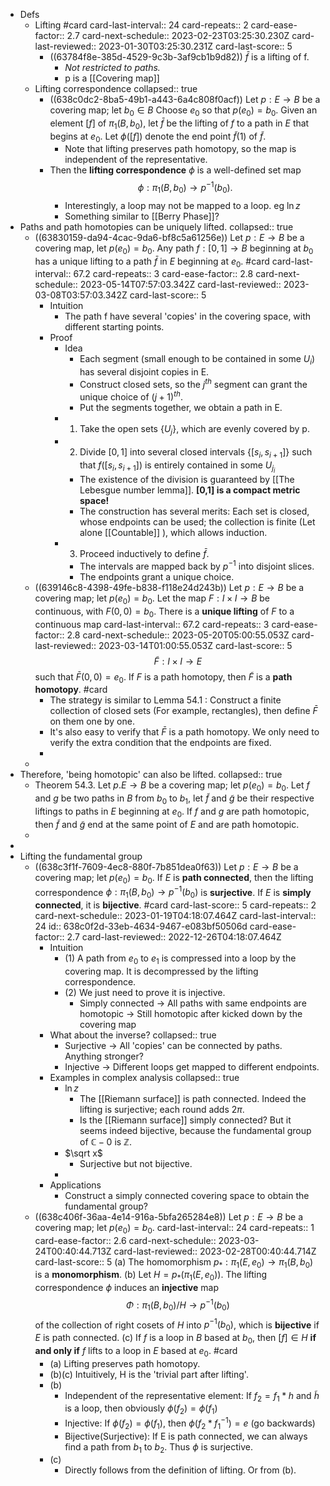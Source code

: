 - Defs
	- Lifting #card
	  card-last-interval:: 24
	  card-repeats:: 2
	  card-ease-factor:: 2.7
	  card-next-schedule:: 2023-02-23T03:25:30.230Z
	  card-last-reviewed:: 2023-01-30T03:25:30.231Z
	  card-last-score:: 5
		- ((63784f8e-385d-4529-9c3b-3af9cb1b9d82))
		  $\bar f$ is a lifting of f.
			- *Not restricted to paths.*
			- p is a [[Covering map]]
	- Lifting correspondence
	  collapsed:: true
		- ((638c0dc2-8ba5-49b1-a443-6a4c808f0acf)) Let $p: E \rightarrow B$ be a covering map; let $b_0 \in B$ Choose $e_0$ so that $p\left(e_0\right)=b_0$. Given an element $[f]$ of $\pi_1\left(B, b_0\right)$, let $\bar{f}$ be the lifting of $f$ to a path in $E$ that begins at $e_0$. Let $\phi([f])$ denote the end point $\tilde{f}(1)$ of $\tilde{f}$.
			- Note that lifting preserves path homotopy, so the map is independent of the representative.
		- Then the **lifting correspondence** $\phi$ is a well-defined set map
		  $$
		  \phi: \pi_1\left(B, b_0\right) \rightarrow p^{-1}\left(b_0\right) .
		  $$
			- Interestingly, a loop may not be mapped to a loop. eg $\ln z$
			- Something similar to [[Berry Phase]]?
- Paths and path homotopies can be uniquely lifted.
  collapsed:: true
	- ((63830159-da94-4cac-9da6-bf8c5a61256e)) Let $p: E \rightarrow B$ be a covering map, let $p\left(e_0\right)=b_0$. Any path $f: [0,1] \rightarrow B$ beginning at $b_0$ has a unique lifting to a path $\bar{f}$ in $E$ beginning at $e_0$. #card
	  card-last-interval:: 67.2
	  card-repeats:: 3
	  card-ease-factor:: 2.8
	  card-next-schedule:: 2023-05-14T07:57:03.342Z
	  card-last-reviewed:: 2023-03-08T03:57:03.342Z
	  card-last-score:: 5
		- Intuition
			- The path f have several 'copies' in the covering space, with different starting points.
		- Proof
			- Idea
				- Each segment (small enough to be contained in some $U_i$) has several disjoint copies in E.
				- Construct closed sets, so the $j^{th}$ segment can grant the unique choice of $(j+1)^{th}$.
				- Put the segments together, we obtain a path in E.
			- 1. Take the open sets $\{U_j\}$, which are evenly covered by p.
			- 2. Divide $[0,1]$ into several closed intervals $\{[s_i,s_{i+1}]\}$ such that $f([s_i,s_{i+1}])$ is entirely contained in some $U_{j_i}$
				- The existence of the division is guaranteed by [[The Lebesgue number lemma]]. **[0,1] is a compact metric space!**
				- The construction has several merits: Each set is closed, whose endpoints can be used; the collection is finite (Let alone [[Countable]] ), which allows induction.
			- 3. Proceed inductively to define $\bar f$.
				- The intervals are mapped back by $p^{-1}$ into disjoint slices.
				- The endpoints grant a unique choice.
	- ((639146c8-4398-49fe-b838-f118e24d243b)) Let $p: E \rightarrow B$ be a covering map; let $p\left(e_0\right)=b_0$. Let the map $F: I \times I \rightarrow B$ be continuous, with $F(0,0)=b_0$. There is a **unique lifting** of $F$ to a continuous map
	  card-last-interval:: 67.2
	  card-repeats:: 3
	  card-ease-factor:: 2.8
	  card-next-schedule:: 2023-05-20T05:00:55.053Z
	  card-last-reviewed:: 2023-03-14T01:00:55.053Z
	  card-last-score:: 5
	  $$
	  \tilde{F}: I \times I \rightarrow E
	  $$
	  such that $\bar{F}(0,0)=e_0$. If $F$ is a path homotopy, then $\tilde{F}$ is a **path homotopy**. #card
		- The strategy is similar to Lemma 54.1 : Construct a finite collection of closed sets (For example, rectangles), then define $\bar F$ on them one by one.
		- It's also easy to verify that $\bar F$ is a path homotopy. We only need to verify the extra condition that the endpoints are fixed.
		-
	-
- Therefore, 'being homotopic' can also be lifted.
  collapsed:: true
	- Theorem 54.3. Let $p . E \rightarrow B$ be a covering map; let $p\left(e_0\right)=b_0$. Let $f$ and $g$ be two paths in $B$ from $b_0$ to $b_1$, let $\tilde{f}$ and $\tilde{g}$ be their respective liftings to paths in $E$ beginning at $e_0$. If $f$ and $g$ are path homotopic, then $\tilde{f}$ and $\tilde{g}$ end at the same point of $E$ and are path homotopic.
	-
-
- Lifting the fundamental group
	- ((638c3f1f-7609-4ec8-880f-7b851dea0f63)) Let $p: E \rightarrow B$ be a covering map; let $p\left(e_0\right)=b_0$. If $E$ is **path connected**, then the lifting correspondence $\phi: \pi_1\left(B, b_0\right) \rightarrow p^{-1}\left(b_0\right)$ is **surjective**. If $E$ is **simply connected**, it is **bijective**. #card
	  card-last-score:: 5
	  card-repeats:: 2
	  card-next-schedule:: 2023-01-19T04:18:07.464Z
	  card-last-interval:: 24
	  id:: 638c0f2d-33eb-4634-9467-e083bf50506d
	  card-ease-factor:: 2.7
	  card-last-reviewed:: 2022-12-26T04:18:07.464Z
		- Intuition
			- (1) A path from $e_0$ to $e_1$ is compressed into a loop by the covering map. It is decompressed by the lifting correspondence.
			- (2) We just need to prove it is injective.
				- Simply connected -> All paths with same endpoints are homotopic -> Still homotopic after kicked down by the covering map
		- What about the inverse?
		  collapsed:: true
			- Surjective -> All 'copies' can be connected by paths. Anything stronger?
			- Injective -> Different loops get mapped to different endpoints.
		- Examples in complex analysis
		  collapsed:: true
			- $\ln z$
				- The [[Riemann surface]] is path connected. Indeed the lifting is surjective; each round adds $2\pi$.
				- Is the [[Riemann surface]] simply connected? But it seems indeed bijective, because the fundamental group of $\mathbb C -0$ is $\mathbb Z$.
			- $\sqrt x$
				- Surjective but not bijective.
			-
		- Applications
			- Construct a simply connected covering space to obtain the fundamental group?
	- ((638c406f-36aa-4e14-916a-5bfa265284e8)) Let $p: E \rightarrow B$ be a covering map; let $p\left(e_0\right)=b_0$.
	  card-last-interval:: 24
	  card-repeats:: 1
	  card-ease-factor:: 2.6
	  card-next-schedule:: 2023-03-24T00:40:44.713Z
	  card-last-reviewed:: 2023-02-28T00:40:44.714Z
	  card-last-score:: 5
	  (a) The homomorphism $p_*: \pi_1\left(E, e_0\right) \rightarrow \pi_1\left(B, b_0\right)$ is a **monomorphism**.
	  (b) Let $H=p_*\left(\pi_1\left(E, e_0\right)\right)$. The lifting correspondence $\phi$ induces an **injective** map
	  $$
	  \Phi: \pi_1\left(B, b_0\right) / H \rightarrow p^{-1}\left(b_0\right)
	  $$
	  of the collection of right cosets of $H$ into $p^{-1}\left(b_0\right)$, which is **bijective** if $E$ is path connected.
	  (c) If $f$ is a loop in $B$ based at $b_0$, then $[f] \in H$ **if and only if** $f$ lifts to a loop in $E$ based at $e_0$. #card
		- (a) Lifting preserves path homotopy.
		- (b)(c) Intuitively, H is the 'trivial part after lifting'.
		- (b)
			- Independent of the representative element: If $f_2=f_1 * h$ and $\tilde h$ is a loop, then obviously $\phi(f_2)=\phi(f_1)$
			- Injective: If $\phi(f_2)=\phi(f_1)$, then $\phi(f_2 * f_1^{-1})=e$ (go backwards)
			- Bijective(Surjective): If E is path connected, we can always find a path from $b_1$ to $b_2$. Thus $\phi$ is surjective.
		- (c)
			- Directly follows from the definition of lifting. Or from (b).